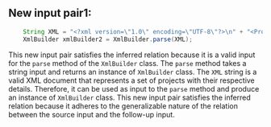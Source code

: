 ## New input pair1:
```java
    String XML = "<?xml version=\"1.0\" encoding=\"UTF-8\"?>\n" + "<Projects>\n" + "  <underscore-java language=\"Java\" scm=\"SVN\">\n" + "    <Location type=\"URL\">https://github.com/javadev/underscore-java/</Location>\n" + "  </underscore-java>\n" + "  <JetS3t language=\"Java\" scm=\"CVS\">\n" + "    <Location type=\"URL\">https://jets3t.s3.amazonaws.com/index.html</Location>\n" + "  </JetS3t>\n" + "</Projects>";
    XmlBuilder xmlBuilder2 = XmlBuilder.parse(XML);
```
This new input pair satisfies the inferred relation because it is a valid input for the `parse` method of the `XmlBuilder` class. The `parse` method takes a string input and returns an instance of `XmlBuilder` class. The `XML` string is a valid XML document that represents a set of projects with their respective details. Therefore, it can be used as input to the `parse` method and produce an instance of `XmlBuilder` class. This new input pair satisfies the inferred relation because it adheres to the generalizable nature of the relation between the source input and the follow-up input.
